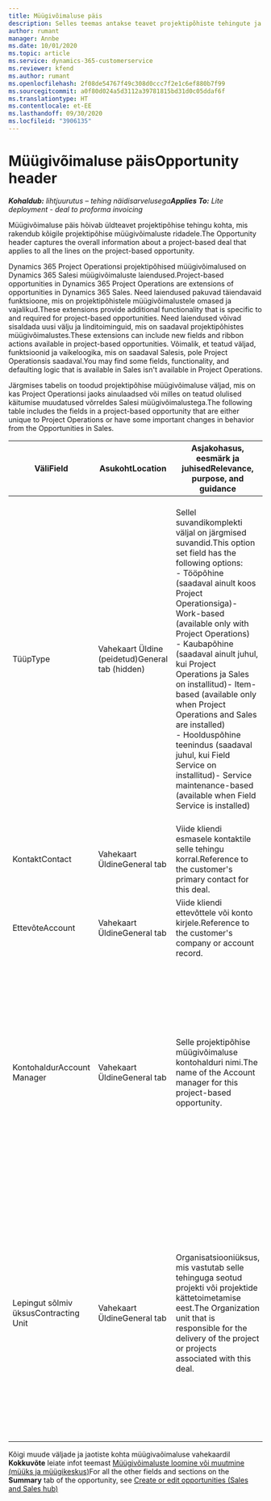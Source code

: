 ```yaml
---
title: Müügivõimaluse päis
description: Selles teemas antakse teavet projektipõhiste tehingute ja projektipõhiste müügivõimaluste ridade kohta.
author: rumant
manager: Annbe
ms.date: 10/01/2020
ms.topic: article
ms.service: dynamics-365-customerservice
ms.reviewer: kfend
ms.author: rumant
ms.openlocfilehash: 2f08de54767f49c308d0ccc7f2e1c6ef880b7f99
ms.sourcegitcommit: a0f80d024a5d3112a39781815bd31d0c05ddaf6f
ms.translationtype: HT
ms.contentlocale: et-EE
ms.lasthandoff: 09/30/2020
ms.locfileid: "3906135"
---
```

# <a name="opportunity-header"></a><span data-ttu-id="4334d-103">Müügivõimaluse päis</span><span class="sxs-lookup"><span data-stu-id="4334d-103">Opportunity header</span></span>

<span data-ttu-id="4334d-104">_**Kohaldub:** lihtjuurutus – tehing näidisarvelusega_</span><span class="sxs-lookup"><span data-stu-id="4334d-104">_**Applies To:** Lite deployment - deal to proforma invoicing_</span></span>

<span data-ttu-id="4334d-105">Müügivõimaluse päis hõivab üldteavet projektipõhise tehingu kohta, mis rakendub kõigile projektipõhise müügivõimaluste ridadele.</span><span class="sxs-lookup"><span data-stu-id="4334d-105">The Opportunity header captures the overall information about a project-based deal that applies to all the lines on the project-based opportunity.</span></span>

<span data-ttu-id="4334d-106">Dynamics 365 Project Operationsi projektipõhised müügivõimalused on Dynamics 365 Salesi müügivõimaluste laiendused.</span><span class="sxs-lookup"><span data-stu-id="4334d-106">Project-based opportunities in Dynamics 365 Project Operations are extensions of opportunities in Dynamics 365 Sales.</span></span> <span data-ttu-id="4334d-107">Need laiendused pakuvad täiendavaid funktsioone, mis on projektipõhistele müügivõimalustele omased ja vajalikud.</span><span class="sxs-lookup"><span data-stu-id="4334d-107">These extensions provide additional functionality that is specific to and required for project-based opportunities.</span></span> <span data-ttu-id="4334d-108">Need laiendused võivad sisaldada uusi välju ja linditoiminguid, mis on saadaval projektipõhistes müügivõimalustes.</span><span class="sxs-lookup"><span data-stu-id="4334d-108">These extensions can include new fields and ribbon actions available in project-based opportunities.</span></span> <span data-ttu-id="4334d-109">Võimalik, et teatud väljad, funktsioonid ja vaikeloogika, mis on saadaval Salesis, pole Project Operationsis saadaval.</span><span class="sxs-lookup"><span data-stu-id="4334d-109">You may find some fields, functionality, and defaulting logic that is available in Sales isn't available in Project Operations.</span></span>

<span data-ttu-id="4334d-110">Järgmises tabelis on toodud projektipõhise müügivõimaluse väljad, mis on kas Project Operationsi jaoks ainulaadsed või milles on teatud olulised käitumise muudatused võrreldes Salesi müügivõimalustega.</span><span class="sxs-lookup"><span data-stu-id="4334d-110">The following table includes the fields in a project-based opportunity that are either unique to Project Operations or have some important changes in behavior from the Opportunities in Sales.</span></span>

| <span data-ttu-id="4334d-111">**Väli**</span><span class="sxs-lookup"><span data-stu-id="4334d-111">**Field**</span></span> | <span data-ttu-id="4334d-112">**Asukoht**</span><span class="sxs-lookup"><span data-stu-id="4334d-112">**Location**</span></span> | <span data-ttu-id="4334d-113">**Asjakohasus, eesmärk ja juhised**</span><span class="sxs-lookup"><span data-stu-id="4334d-113">**Relevance, purpose, and guidance**</span></span> | <span data-ttu-id="4334d-114">**Allavoolu mõjud**</span><span class="sxs-lookup"><span data-stu-id="4334d-114">**Downstream impact**</span></span> |
| --- | --- | --- | --- |
| <span data-ttu-id="4334d-115">Tüüp</span><span class="sxs-lookup"><span data-stu-id="4334d-115">Type</span></span> | <span data-ttu-id="4334d-116">Vahekaart Üldine (peidetud)</span><span class="sxs-lookup"><span data-stu-id="4334d-116">General tab (hidden)</span></span> | <span data-ttu-id="4334d-117">Sellel suvandikomplekti väljal on järgmised suvandid.</span><span class="sxs-lookup"><span data-stu-id="4334d-117">This option set field has the following options:</span></span></br><span data-ttu-id="4334d-118">- Tööpõhine (saadaval ainult koos Project Operationsiga)</span><span class="sxs-lookup"><span data-stu-id="4334d-118">- Work-based (available only with Project Operations)</span></span></br><span data-ttu-id="4334d-119">- Kaubapõhine (saadaval ainult juhul, kui Project Operations ja Sales on installitud)</span><span class="sxs-lookup"><span data-stu-id="4334d-119">- Item-based (available only when Project Operations and Sales are installed)</span></span></br><span data-ttu-id="4334d-120">- Hoolduspõhine teenindus (saadaval juhul, kui Field Service on installitud)</span><span class="sxs-lookup"><span data-stu-id="4334d-120">- Service maintenance-based (available when Field Service is installed)</span></span> | <span data-ttu-id="4334d-121">Kui kasutate rakendust Project Operations, seatakse selle välja väärtuseks automaatselt **Tööpõhine**, mistõttu klassifitseerub müügivõimalus projektipõhisena.</span><span class="sxs-lookup"><span data-stu-id="4334d-121">When you use Project Operations, this field value is automatically set to **Work-based** which classifies the Opportunity as project-based.</span></span> <span data-ttu-id="4334d-122">Müügivõimalus peaks olema projektipõhine, et lubada kõik projektiga seotud laiendused ja funktsioonid selle tehingu allavoolu müügiprotsesside jaoks.</span><span class="sxs-lookup"><span data-stu-id="4334d-122">An Opportunity should be project-based to enable all project-specific extensions and functionality in the downstream sales process for this deal.</span></span> |
| <span data-ttu-id="4334d-123">Kontakt</span><span class="sxs-lookup"><span data-stu-id="4334d-123">Contact</span></span> | <span data-ttu-id="4334d-124">Vahekaart Üldine</span><span class="sxs-lookup"><span data-stu-id="4334d-124">General tab</span></span> | <span data-ttu-id="4334d-125">Viide kliendi esmasele kontaktile selle tehingu korral.</span><span class="sxs-lookup"><span data-stu-id="4334d-125">Reference to the customer's primary contact for this deal.</span></span> | |
| <span data-ttu-id="4334d-126">Ettevõte</span><span class="sxs-lookup"><span data-stu-id="4334d-126">Account</span></span> | <span data-ttu-id="4334d-127">Vahekaart Üldine</span><span class="sxs-lookup"><span data-stu-id="4334d-127">General tab</span></span> | <span data-ttu-id="4334d-128">Viide kliendi ettevõttele või konto kirjele.</span><span class="sxs-lookup"><span data-stu-id="4334d-128">Reference to the customer's company or account record.</span></span> | |
| <span data-ttu-id="4334d-129">Kontohaldur</span><span class="sxs-lookup"><span data-stu-id="4334d-129">Account Manager</span></span> | <span data-ttu-id="4334d-130">Vahekaart Üldine</span><span class="sxs-lookup"><span data-stu-id="4334d-130">General tab</span></span> | <span data-ttu-id="4334d-131">Selle projektipõhise müügivõimaluse kontohalduri nimi.</span><span class="sxs-lookup"><span data-stu-id="4334d-131">The name of the Account manager for this project-based opportunity.</span></span> | <span data-ttu-id="4334d-132">Kontohaldur vastutab kuni selle projekti lõpuleviimiseni kliendisuhete haldamise eest.</span><span class="sxs-lookup"><span data-stu-id="4334d-132">The Account manager is responsible for managing the relationship with the customer through the completion of this project.</span></span> <span data-ttu-id="4334d-133">Vastavalt kontohalduriga seotud broneeritud ressursi kirjele on lepingut sõlmiv üksus vaikeväärtusega.</span><span class="sxs-lookup"><span data-stu-id="4334d-133">Based on the bookable resource record tied to the Account manager, the contracting unit is defaulted.</span></span> |
| <span data-ttu-id="4334d-134">Lepingut sõlmiv üksus</span><span class="sxs-lookup"><span data-stu-id="4334d-134">Contracting Unit</span></span> | <span data-ttu-id="4334d-135">Vahekaart Üldine</span><span class="sxs-lookup"><span data-stu-id="4334d-135">General tab</span></span> | <span data-ttu-id="4334d-136">Organisatsiooniüksus, mis vastutab selle tehinguga seotud projekti või projektide kättetoimetamise eest.</span><span class="sxs-lookup"><span data-stu-id="4334d-136">The Organization unit that is responsible for the delivery of the project or projects associated with this deal.</span></span> | <span data-ttu-id="4334d-137">Lepingut sõlmiv üksus on ettevõtte see allüksus, kes pärast tehingu sulgemist projekti(d) teostab.</span><span class="sxs-lookup"><span data-stu-id="4334d-137">The contracting unit is the division of the company that will complete the project(s) after the deal is closed.</span></span> <span data-ttu-id="4334d-138">Igal lepingut sõlmival üksusel on valuuta ja seda valuutat kasutatakse prognoositavate ja tegelike projekti käigus tekkinud kulude aruandluseks.</span><span class="sxs-lookup"><span data-stu-id="4334d-138">Every contracting unit has a currency, and this currency is used to report estimated and actual costs incurred during the project.</span></span> |

<span data-ttu-id="4334d-139">Kõigi muude väljade ja jaotiste kohta müügivaõimaluse vahekaardil **Kokkuvõte** leiate infot teemast [Müügivõimaluste loomine või muutmine (müüks ja müügikeskus)](https://docs.microsoft.com/dynamics365/sales-enterprise/create-edit-opportunity-sales)</span><span class="sxs-lookup"><span data-stu-id="4334d-139">For all the other fields and sections on the **Summary** tab of the opportunity, see [Create or edit opportunities (Sales and Sales hub)](https://docs.microsoft.com/dynamics365/sales-enterprise/create-edit-opportunity-sales)</span></span>
